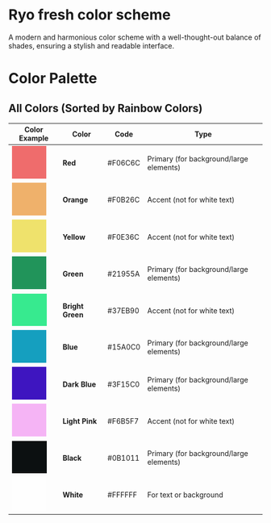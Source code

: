 # Ryo fresh color scheme
A modern and harmonious color scheme with a well-thought-out balance of shades, ensuring a stylish and readable interface.

# Color Palette

## All Colors (Sorted by Rainbow Colors)

| Color Example      | Color        | Code      | Type                    |
|--------------------|--------------|-----------|-------------------------|
| ![F06C6C](./colors/F06C6C.png) | **Red**        | #F06C6C   | Primary (for background/large elements) |
| ![F0B26C](./colors/F0B26C.png) | **Orange**     | #F0B26C   | Accent (not for white text) |
| ![F0E36C](./colors/F0E36C.png) | **Yellow**     | #F0E36C   | Accent (not for white text) |
| ![21955A](./colors/21955A.png) | **Green**      | #21955A   | Primary (for background/large elements) |
| ![37EB90](./colors/37EB90.png) | **Bright Green** | #37EB90   | Accent (not for white text) |
| ![15A0C0](./colors/15A0C0.png) | **Blue**       | #15A0C0   | Primary (for background/large elements) |
| ![3F15C0](./colors/3F15C0.png) | **Dark Blue**  | #3F15C0   | Primary (for background/large elements) |
| ![F6B5F7](./colors/F6B5F7.png) | **Light Pink** | #F6B5F7   | Accent (not for white text) |
| ![0B1011](./colors/0B1011.png) | **Black**      | #0B1011   | Primary (for background/large elements) |
| ![FFFFFF](./colors/FFFFFF.png) | **White**      | #FFFFFF   | For text or background |
